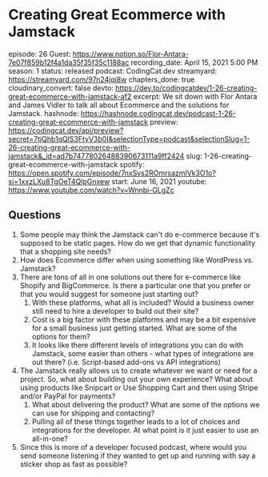 # Creating Great Ecommerce with Jamstack

episode: 26
Guest: https://www.notion.so/Flor-Antara-7e07f859b12f4a1da35f35f35c1188ac
recording_date: April 15, 2021 5:00 PM
season: 1
status: released
podcast: CodingCat.dev
streamyard: https://streamyard.com/97n24jqi8w
chapters_done: true
cloudinary_convert: false
devto: https://dev.to/codingcatdev/1-26-creating-great-ecommerce-with-jamstack-af2
excerpt: We sit down with Flor Antara and James Vidler to talk all about Ecommerce and the solutions for Jamstack.
hashnode: https://hashnode.codingcat.dev/podcast-1-26-creating-great-ecommerce-with-jamstack
preview: https://codingcat.dev/api/preview?secret=7tjQhb1qQlS3FtyV3b0I&selectionType=podcast&selectionSlug=1-26-creating-great-ecommerce-with-jamstack&_id=ad7b74778026488390673111a9ff2424
slug: 1-26-creating-great-ecommerce-with-jamstack
spotify: https://open.spotify.com/episode/7nxSvs2ROmrsazmlVk3O1o?si=1xxzLXu8TgOeT4QlpGnxew
start: June 16, 2021
youtube: https://www.youtube.com/watch?v=Wnnbi-GLgZc

## Questions

1. Some people may think the Jamstack can't do e-commerce because it's supposed to be static pages. How do we get that dynamic functionality that a shopping site needs?
2. How does Ecommerce differ when using something like WordPress vs. Jamstack?
3. There are tons of all in one solutions out there for e-commerce like Shopify and BigCommerce. Is there a particular one that you prefer or that you would suggest for someone just starting out?
    1. With these platforms, what all is included? Would a business owner still need to hire a developer to build out their site?
    2. Cost is a big factor with these platforms and may be a bit expensive for a small business just getting started. What are some of the options for them?
    3. It looks like there different levels of integrations you can do with Jamstack, some easier than others - what types of integrations are out there? (i.e. Script-based add-ons vs API integrations)
4. The Jamstack really allows us to create whatever we want or need for a project. So, what about building out your own experience? What about using products like Snipcart or Use Shopping Cart and then using Stripe and/or PayPal for payments?
    1. What about delivering the product? What are some of the options we can use for shipping and contacting?
    2. Pulling all of these things together leads to a lot of choices and integrations for the developer. At what point is it just easier to use an all-in-one?
5. Since this is more of a developer focused podcast, where would you send someone listening if they wanted to get up and running with say a sticker shop as fast as possible?